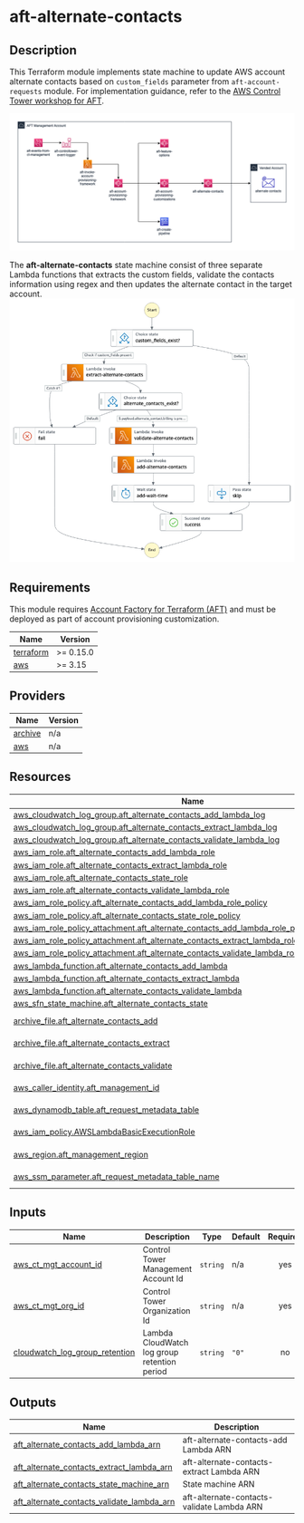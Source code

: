 <!-- BEGIN_TF_DOCS -->
# aft-alternate-contacts

## Description
This Terraform module implements state machine to update AWS account alternate contacts based on `custom_fields` parameter from `aft-account-requests` module. For implementation guidance, refer to the [AWS Control Tower workshop for AFT](https://controltower.aws-management.tools/automation/aft_custom).

![alternate contact state machine overview](images/aft-alternate-contacts-overview.png)

The **aft-alternate-contacts** state machine consist of three separate Lambda functions that extracts the custom fields, validate the contacts information using regex and then updates the alternate contact in the target account. 
![alternate contact state machine workflow](images/aft-alternate-contacts-state-machine.png)

## Requirements

This module requires [Account Factory for Terraform (AFT)](https://github.com/aws-ia/terraform-aws-control_tower_account_factory) and must be deployed as part of account provisioning customization. 

| Name | Version |
|------|---------|
| <a name="requirement_terraform"></a> [terraform](#requirement\_terraform) | >= 0.15.0 |
| <a name="requirement_aws"></a> [aws](#requirement\_aws) | >= 3.15 |

## Providers

| Name | Version |
|------|---------|
| <a name="provider_archive"></a> [archive](#provider\_archive) | n/a |
| <a name="provider_aws"></a> [aws](#provider\_aws) | n/a |

## Resources

| Name | Type |
|------|------|
| [aws_cloudwatch_log_group.aft_alternate_contacts_add_lambda_log](https://registry.terraform.io/providers/hashicorp/aws/latest/docs/resources/cloudwatch_log_group) | resource |
| [aws_cloudwatch_log_group.aft_alternate_contacts_extract_lambda_log](https://registry.terraform.io/providers/hashicorp/aws/latest/docs/resources/cloudwatch_log_group) | resource |
| [aws_cloudwatch_log_group.aft_alternate_contacts_validate_lambda_log](https://registry.terraform.io/providers/hashicorp/aws/latest/docs/resources/cloudwatch_log_group) | resource |
| [aws_iam_role.aft_alternate_contacts_add_lambda_role](https://registry.terraform.io/providers/hashicorp/aws/latest/docs/resources/iam_role) | resource |
| [aws_iam_role.aft_alternate_contacts_extract_lambda_role](https://registry.terraform.io/providers/hashicorp/aws/latest/docs/resources/iam_role) | resource |
| [aws_iam_role.aft_alternate_contacts_state_role](https://registry.terraform.io/providers/hashicorp/aws/latest/docs/resources/iam_role) | resource |
| [aws_iam_role.aft_alternate_contacts_validate_lambda_role](https://registry.terraform.io/providers/hashicorp/aws/latest/docs/resources/iam_role) | resource |
| [aws_iam_role_policy.aft_alternate_contacts_add_lambda_role_policy](https://registry.terraform.io/providers/hashicorp/aws/latest/docs/resources/iam_role_policy) | resource |
| [aws_iam_role_policy.aft_alternate_contacts_state_role_policy](https://registry.terraform.io/providers/hashicorp/aws/latest/docs/resources/iam_role_policy) | resource |
| [aws_iam_role_policy_attachment.aft_alternate_contacts_add_lambda_role_policy_attachment](https://registry.terraform.io/providers/hashicorp/aws/latest/docs/resources/iam_role_policy_attachment) | resource |
| [aws_iam_role_policy_attachment.aft_alternate_contacts_extract_lambda_role_policy_attachment](https://registry.terraform.io/providers/hashicorp/aws/latest/docs/resources/iam_role_policy_attachment) | resource |
| [aws_iam_role_policy_attachment.aft_alternate_contacts_validate_lambda_role_policy_attachment](https://registry.terraform.io/providers/hashicorp/aws/latest/docs/resources/iam_role_policy_attachment) | resource |
| [aws_lambda_function.aft_alternate_contacts_add_lambda](https://registry.terraform.io/providers/hashicorp/aws/latest/docs/resources/lambda_function) | resource |
| [aws_lambda_function.aft_alternate_contacts_extract_lambda](https://registry.terraform.io/providers/hashicorp/aws/latest/docs/resources/lambda_function) | resource |
| [aws_lambda_function.aft_alternate_contacts_validate_lambda](https://registry.terraform.io/providers/hashicorp/aws/latest/docs/resources/lambda_function) | resource |
| [aws_sfn_state_machine.aft_alternate_contacts_state](https://registry.terraform.io/providers/hashicorp/aws/latest/docs/resources/sfn_state_machine) | resource |
| [archive_file.aft_alternate_contacts_add](https://registry.terraform.io/providers/hashicorp/archive/latest/docs/data-sources/file) | data source |
| [archive_file.aft_alternate_contacts_extract](https://registry.terraform.io/providers/hashicorp/archive/latest/docs/data-sources/file) | data source |
| [archive_file.aft_alternate_contacts_validate](https://registry.terraform.io/providers/hashicorp/archive/latest/docs/data-sources/file) | data source |
| [aws_caller_identity.aft_management_id](https://registry.terraform.io/providers/hashicorp/aws/latest/docs/data-sources/caller_identity) | data source |
| [aws_dynamodb_table.aft_request_metadata_table](https://registry.terraform.io/providers/hashicorp/aws/latest/docs/data-sources/dynamodb_table) | data source |
| [aws_iam_policy.AWSLambdaBasicExecutionRole](https://registry.terraform.io/providers/hashicorp/aws/latest/docs/data-sources/iam_policy) | data source |
| [aws_region.aft_management_region](https://registry.terraform.io/providers/hashicorp/aws/latest/docs/data-sources/region) | data source |
| [aws_ssm_parameter.aft_request_metadata_table_name](https://registry.terraform.io/providers/hashicorp/aws/latest/docs/data-sources/ssm_parameter) | data source |

## Inputs

| Name | Description | Type | Default | Required |
|------|-------------|------|---------|:--------:|
| <a name="input_aws_ct_mgt_account_id"></a> [aws\_ct\_mgt\_account\_id](#input\_aws\_ct\_mgt\_account\_id) | Control Tower Management Account Id | `string` | n/a | yes |
| <a name="input_aws_ct_mgt_org_id"></a> [aws\_ct\_mgt\_org\_id](#input\_aws\_ct\_mgt\_org\_id) | Control Tower Organization Id | `string` | n/a | yes |
| <a name="input_cloudwatch_log_group_retention"></a> [cloudwatch\_log\_group\_retention](#input\_cloudwatch\_log\_group\_retention) | Lambda CloudWatch log group retention period | `string` | `"0"` | no |

## Outputs

| Name | Description |
|------|-------------|
| <a name="output_aft_alternate_contacts_add_lambda_arn"></a> [aft\_alternate\_contacts\_add\_lambda\_arn](#output\_aft\_alternate\_contacts\_add\_lambda\_arn) | aft-alternate-contacts-add Lambda ARN |
| <a name="output_aft_alternate_contacts_extract_lambda_arn"></a> [aft\_alternate\_contacts\_extract\_lambda\_arn](#output\_aft\_alternate\_contacts\_extract\_lambda\_arn) | aft-alternate-contacts-extract Lambda ARN |
| <a name="output_aft_alternate_contacts_state_machine_arn"></a> [aft\_alternate\_contacts\_state\_machine\_arn](#output\_aft\_alternate\_contacts\_state\_machine\_arn) | State machine ARN |
| <a name="output_aft_alternate_contacts_validate_lambda_arn"></a> [aft\_alternate\_contacts\_validate\_lambda\_arn](#output\_aft\_alternate\_contacts\_validate\_lambda\_arn) | aft-alternate-contacts-validate Lambda ARN |
<!-- END_TF_DOCS -->